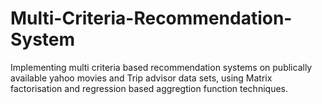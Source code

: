 # Multi-Criteria-Recommendation-System
Implementing multi criteria based recommendation systems on publically available yahoo movies and Trip advisor data sets, using Matrix factorisation and regression based aggregtion function techniques.
